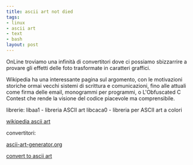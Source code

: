 ```yaml
---
title: ascii art not died
tags:
- linux
- ascii art
- text
- bash
layout: post
---
```


OnLine  troviamo una infinità di convertitori dove ci possiamo sbizzarrire a provare  gli effetti delle foto trasformate in caratteri graffici.

Wikipedia ha una interessante pagina sul argomento, con le motivazioni storiche ormai vecchi sistemi di scrittura e comunicazioni, fino alle attuali come firma delle email, monogrammi per programmi, o L'Obfuscated C Contest che rende la visione del codice piacevole ma comprensibile.

librerie:
libaa1 - libreria ASCII art
libcaca0 - libreria per ASCII art a colori


[wikipedia ascii art](https://it.wikipedia.org/wiki/ASCII_art)


convertitori:

[ascii-art-generator.org](http://www.ascii-art-generator.org/)

[convert to ascii art](https://www.text-image.com/convert/ascii.html)
<pre>
<div id="asinelli" style="font-size: 5px;"> </div>
</pre>
<script>$("#asinelli").load("{{site.baseurl}}/assets/resources/asinelli.txt"); </script>